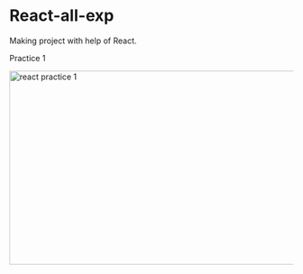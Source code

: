 # React-all-exp
Making project with help of React.

Practice 1



<img width="523" height="344" alt="react practice 1" src="https://github.com/user-attachments/assets/ab65ecae-c0b8-41c7-a7f8-7ddaa32e6bdc" />

